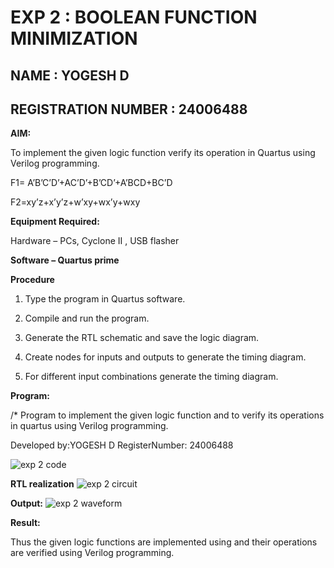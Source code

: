 # EXP 2 : BOOLEAN FUNCTION MINIMIZATION
## NAME : YOGESH D
## REGISTRATION NUMBER : 24006488

**AIM:**

To implement the given logic function verify its operation in Quartus using Verilog programming.

F1= A’B’C’D’+AC’D’+B’CD’+A’BCD+BC’D 

F2=xy’z+x’y’z+w’xy+wx’y+wxy

**Equipment Required:**

Hardware – PCs, Cyclone II , USB flasher

**Software – Quartus prime**

**Procedure**

1.	Type the program in Quartus software.

2.	Compile and run the program.

3.	Generate the RTL schematic and save the logic diagram.

4.	Create nodes for inputs and outputs to generate the timing diagram.

5.	For different input combinations generate the timing diagram.


**Program:**

/* Program to implement the given logic function and to verify its operations in quartus using Verilog programming. 

Developed by:YOGESH D RegisterNumber: 24006488

![exp 2 code](https://github.com/user-attachments/assets/cc4b987d-64ee-41a0-963c-467d5ee88c56)

**RTL realization**
![exp 2 circuit ](https://github.com/user-attachments/assets/59060106-d9ee-4060-a74b-338a67204de2)


**Output:**
![exp 2 waveform](https://github.com/user-attachments/assets/25d9ee03-9f1b-4563-b5ae-120b684a6ed1)


**Result:**

Thus the given logic functions are implemented using and their operations are verified using Verilog programming.

